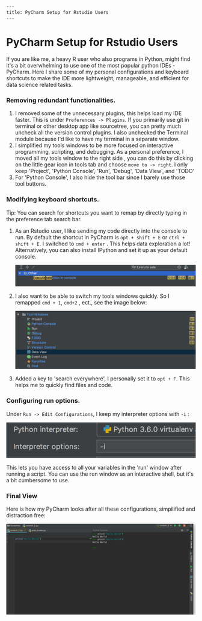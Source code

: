 ```
---
title: PyCharm Setup for Rstudio Users
---
```

# PyCharm Setup for Rstudio Users

If you are like me, a heavy R user who also programs in Python, might find it's a bit overwhelming to use one of the most popular python IDEs - PyCharm. Here I share some of my personal configurations and keyboard shortcuts to make the IDE more lightweight, manageable, and efficient for data science related tasks. 

### Removing redundant functionalities.

1.  I removed some of the unnecessary plugins, this helps load my IDE faster. This is under `Preferences -> Plugins`. If you primarily use git in terminal or other desktop app like sourcetree, you can pretty much uncheck all the version control plugins. I also unchecked the Terminal module because I'd like to have my terminal in a separate window. 
2.  I simplified my tools windows to be more focused on interactive programming, scripting, and debugging. As a personal preference, I moved all my tools window to the right side , you can do this by clicking on the little gear icon in tools tab and choose `move to -> right`. I only keep 'Project', 'Python Console', 'Run', 'Debug', 'Data View', and 'TODO'
3.  For 'Python Console', I also hide the tool bar since I barely use those tool buttons. 

### Modifying keyboard shortcuts.

Tip: You can search for shortcuts you want to remap by directly  typing in the preference tab search bar. 

1.  As an Rstudio user, I like sending my code directly into the console to run. By default the shortcut in PyCharm is `opt + shift + E` or `ctrl + shift + E`. I switched to `cmd + enter` .  This helps data exploration a lot! Alternatively, you can also install IPython and set it up as your default console.

    ![s2c](./img/send2console.png)

2. I also want to be able to switch my tools windows quickly. So I remapped `cmd + 1`, `cmd+2` , ect., see the image below: 

   ![overview](./img/tools.png)

3. Added a key to 'search everywhere', I personally set it to `opt + F`. This helps me to quickly find files and code. 

### Configuring run options.

Under `Run -> Edit Configurations`, I keep my interpreter options with `-i` :

![Interpreter](./img/interp.png)

This lets you have access to all your variables in the 'run'  window after running a script. You can use the run window as an interactive shell, but it's a bit cumbersome to use. 

### Final View

 Here is how my PyCharm looks after all these configurations, simpilified and distraction free:

![final](./img/final.png)